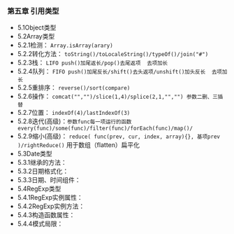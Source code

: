 ### 第五章 引用类型
 - 5.1Object类型
 - 5.2Array类型
  - 5.2.1检测： `Array.isArray(arary)`
  - 5.2.2转化方法：  `toString()/toLocaleString()/typeOf()/join("#")`
  - 5.2.3栈：  `LIFO push()加尾返长/pop()去尾返项  去项加长`
  - 5.2.4队列：  `FIFO push()加尾反长/shift()去头返项/unshift()加头反长  去项加长`
  - 5.2.5重排序：  `reverse()/sort(compare)`
  - 5.2.6操作：  `comcat("","")/slice(1,4)/splice(2,1,"","") 参数二删、三插替`
  - 5.2.7位置： `indexOf(4)/lastIndexOf(3)`
  - 5.2.8迭代(高级)：`参数func每一项运行的函数 every(func)/some(func)/filter(func)/forEach(func)/map()/`
  - 5.2.9缩小(高级)： `reduce( func(prev, cur, index, array){}, 基项prev )/rightReduce()` 用于数组（flatten）扁平化
 - 5.3Date类型
  - 5.3.1继承的方法： 
  - 5.3.2日期格式化： 
  - 5.3.3日期、时间组件： 
 - 5.4RegExp类型
  - 5.4.1RegExp实例属性： 
  - 5.4.2RegExp实例方法： 
  - 5.4.3构造函数属性： 
  - 5.4.4模式局限： 
